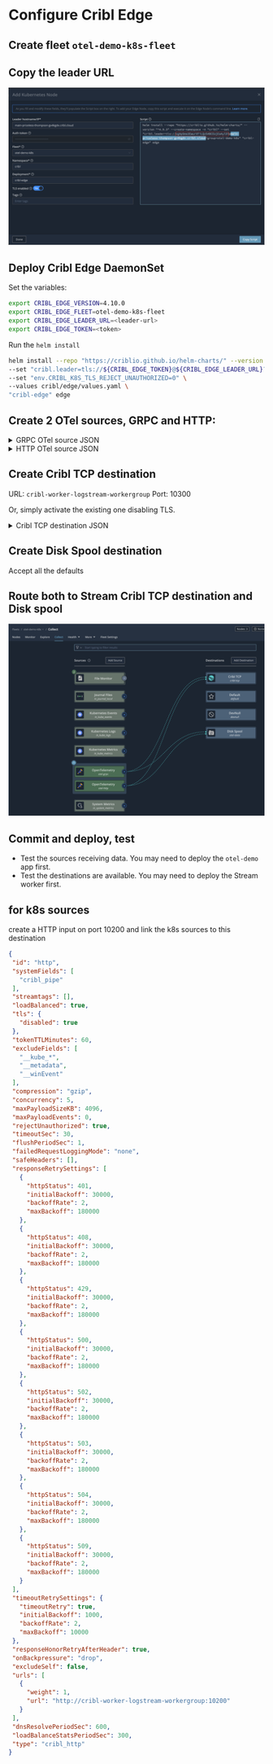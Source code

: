# Configure Cribl Edge
## Create fleet `otel-demo-k8s-fleet`

## Copy the leader URL
![Diagram](../../images/add-edge-daemonset.png)

## Deploy Cribl Edge DaemonSet
Set the variables:
```bash
export CRIBL_EDGE_VERSION=4.10.0
export CRIBL_EDGE_FLEET=otel-demo-k8s-fleet
export CRIBL_EDGE_LEADER_URL=<leader-url>
export CRIBL_EDGE_TOKEN=<token>
```
Run the `helm install`
```bash
helm install --repo "https://criblio.github.io/helm-charts/" --version "^${CRIBL_EDGE_VERSION}" --create-namespace -n "cribl" \
--set "cribl.leader=tls://${CRIBL_EDGE_TOKEN}@${CRIBL_EDGE_LEADER_URL}?group=${CRIBL_EDGE_FLEET}" \
--set "env.CRIBL_K8S_TLS_REJECT_UNAUTHORIZED=0" \
--values cribl/edge/values.yaml \
"cribl-edge" edge
```

## Create 2 OTel sources, GRPC and HTTP:
<details>
<summary>GRPC OTel source JSON</summary>

```json
{
    "id": "otel-grpc",
    "disabled": false,
    "sendToRoutes": false,
    "pqEnabled": false,
    "streamtags": [],
    "host": "0.0.0.0",
    "port": 4317,
    "tls": {
        "disabled": true
    },
    "protocol": "grpc",
    "extractSpans": true,
    "extractMetrics": true,
    "otlpVersion": "1.3.1",
    "authType": "none",
    "maxActiveCxn": 1000,
    "extractLogs": true,
    "type": "open_telemetry",
    "connections": []
}
```
</details>
<details>
<summary>HTTP OTel source JSON</summary>

```json
{
"id": "otel-http",
"disabled": false,
"sendToRoutes": false,
"pqEnabled": false,
"streamtags": [],
"host": "0.0.0.0",
"port": 4318,
"tls": {
    "disabled": true
},
"maxActiveReq": 256,
"maxRequestsPerSocket": 0,
"requestTimeout": 0,
"socketTimeout": 0,
"keepAliveTimeout": 15,
"enableHealthCheck": false,
"ipAllowlistRegex": "/.*/",
"ipDenylistRegex": "/^$/",
"protocol": "http",
"extractSpans": true,
"extractMetrics": true,
"otlpVersion": "1.3.1",
"authType": "none",
"extractLogs": true,
"maxActiveCxn": 1000,
"type": "open_telemetry",
"connections": []
}
```
</details>

## Create Cribl TCP destination
URL: `cribl-worker-logstream-workergroup`
Port: 10300

Or, simply activate the existing one disabling TLS.

<details>
<summary>Cribl TCP destination JSON</summary>

```json
{
  "id": "cribl-tcp",
  "systemFields": [
    "cribl_pipe"
  ],
  "streamtags": [],
  "loadBalanced": false,
  "compression": "gzip",
  "logFailedRequests": false,
  "throttleRatePerSec": "0",
  "tls": {
    "disabled": true
  },
  "connectionTimeout": 10000,
  "writeTimeout": 60000,
  "tokenTTLMinutes": 60,
  "excludeFields": [
    "__kube_*",
    "__metadata",
    "__winEvent"
  ],
  "onBackpressure": "block",
  "port": 10300,
  "excludeSelf": false,
  "hosts": [
    {
      "port": 10300,
      "tls": "inherit",
      "weight": 1
    }
  ],
  "dnsResolvePeriodSec": 600,
  "loadBalanceStatsPeriodSec": 300,
  "maxConcurrentSenders": 0,
  "type": "cribl_tcp",
  "host": "cribl-worker-logstream-workergroup"
}
```
</details>

## Create Disk Spool destination
Accept all the defaults

## Route both to Stream Cribl TCP destination and Disk spool
![Diagram](../../images/edge-collect.png)

## Commit and deploy, test
* Test the sources receiving data. You may need to deploy the `otel-demo` app first.
* Test the destinations are available. You may need to deploy the Stream worker first.



 ## for k8s sources 
 create a HTTP input on port 10200
 and link the k8s sources to this destination
 ``` json
 {
  "id": "http",
  "systemFields": [
    "cribl_pipe"
  ],
  "streamtags": [],
  "loadBalanced": true,
  "tls": {
    "disabled": true
  },
  "tokenTTLMinutes": 60,
  "excludeFields": [
    "__kube_*",
    "__metadata",
    "__winEvent"
  ],
  "compression": "gzip",
  "concurrency": 5,
  "maxPayloadSizeKB": 4096,
  "maxPayloadEvents": 0,
  "rejectUnauthorized": true,
  "timeoutSec": 30,
  "flushPeriodSec": 1,
  "failedRequestLoggingMode": "none",
  "safeHeaders": [],
  "responseRetrySettings": [
    {
      "httpStatus": 401,
      "initialBackoff": 30000,
      "backoffRate": 2,
      "maxBackoff": 180000
    },
    {
      "httpStatus": 408,
      "initialBackoff": 30000,
      "backoffRate": 2,
      "maxBackoff": 180000
    },
    {
      "httpStatus": 429,
      "initialBackoff": 30000,
      "backoffRate": 2,
      "maxBackoff": 180000
    },
    {
      "httpStatus": 500,
      "initialBackoff": 30000,
      "backoffRate": 2,
      "maxBackoff": 180000
    },
    {
      "httpStatus": 502,
      "initialBackoff": 30000,
      "backoffRate": 2,
      "maxBackoff": 180000
    },
    {
      "httpStatus": 503,
      "initialBackoff": 30000,
      "backoffRate": 2,
      "maxBackoff": 180000
    },
    {
      "httpStatus": 504,
      "initialBackoff": 30000,
      "backoffRate": 2,
      "maxBackoff": 180000
    },
    {
      "httpStatus": 509,
      "initialBackoff": 30000,
      "backoffRate": 2,
      "maxBackoff": 180000
    }
  ],
  "timeoutRetrySettings": {
    "timeoutRetry": true,
    "initialBackoff": 1000,
    "backoffRate": 2,
    "maxBackoff": 10000
  },
  "responseHonorRetryAfterHeader": true,
  "onBackpressure": "drop",
  "excludeSelf": false,
  "urls": [
    {
      "weight": 1,
      "url": "http://cribl-worker-logstream-workergroup:10200"
    }
  ],
  "dnsResolvePeriodSec": 600,
  "loadBalanceStatsPeriodSec": 300,
  "type": "cribl_http"
}
```